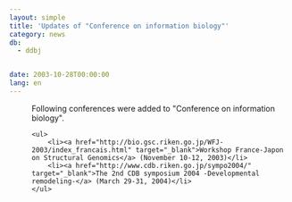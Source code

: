 ```yaml
---
layout: simple
title: 'Updates of "Conference on information biology"'
category: news
db:
  - ddbj


date: 2003-10-28T00:00:00
lang: en
---
```


<dd>Following conferences were added to "Conference on information biology".

    <ul>
        <li><a href="http://bio.gsc.riken.go.jp/WFJ-2003/index_francais.html" target="_blank">Workshop France-Japon on Structural Genomics</a> (November 10-12, 2003)</li>
        <li><a href="http://www.cdb.riken.go.jp/sympo2004/" target="_blank">The 2nd CDB symposium 2004 -Developmental remodeling-</a> (March 29-31, 2004)</li>
    </ul>
</dd>

